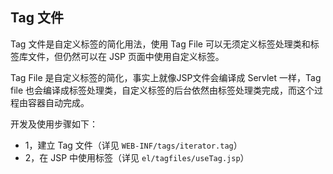 ## Tag 文件 ##

Tag 文件是自定义标签的简化用法，使用 Tag File 可以无须定义标签处理类和标签库文件，但仍然可以在 JSP 页面中使用自定义标签。

Tag File 是自定义标签的简化，事实上就像JSP文件会编译成 Servlet 一样，Tag file 也会编译成标签处理类，自定义标签的后台依然由标签处理类完成，而这个过程由容器自动完成。

开发及使用步骤如下：

* 1，建立 Tag 文件（详见 `WEB-INF/tags/iterator.tag`）
* 2，在 JSP 中使用标签（详见 `el/tagfiles/useTag.jsp`）
